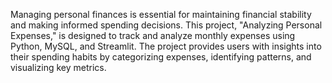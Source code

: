 Managing personal finances is essential for maintaining financial stability and making informed spending decisions. This project, "Analyzing Personal Expenses," is designed to track and analyze monthly expenses using Python, MySQL, and Streamlit. The project provides users with insights into their spending habits by categorizing expenses, identifying patterns, and visualizing key metrics.
